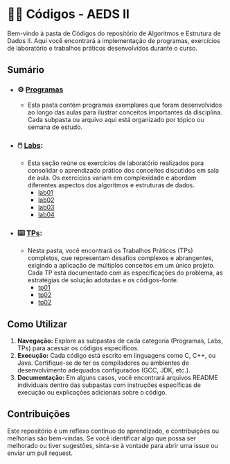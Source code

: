 # 🧑‍💻 Códigos - AEDS II

Bem-vindo à pasta de Códigos do repositório de Algoritmos e Estrutura de Dados II. Aqui você encontrará a implementação de programas, exercícios de laboratório e trabalhos práticos desenvolvidos durante o curso.

## Sumário

- ### ⚙️ [Programas](Programas)
  - Esta pasta contém programas exemplares que foram desenvolvidos ao longo das aulas para ilustrar conceitos importantes da disciplina. Cada subpasta ou arquivo aqui está organizado por tópico ou semana de estudo.

- ### 🖱️ [Labs](Labs):
  - Esta seção reúne os exercícios de laboratório realizados para consolidar o aprendizado prático dos conceitos discutidos em sala de aula. Os exercícios variam em complexidade e abordam diferentes aspectos dos algoritmos e estruturas de dados.
      * [lab01](Labs/lab01)
      * [lab02](Labs/lab02)
      * [lab03](Labs/lab03)
      * [lab04](Labs/lab04)

- ### ⌨️ [TPs](TPs):
  - Nesta pasta, você encontrará os Trabalhos Práticos (TPs) completos, que representam desafios complexos e abrangentes, exigindo a aplicação de múltiplos conceitos em um único projeto. Cada TP está documentado com as especificações do problema, as estratégias de solução adotadas e os códigos-fonte.
      * [tp01](TPs/tp01)
      * [tp02](TPs/tp02)
      * [tp02](TPs/tp02)

## Como Utilizar

1. **Navegação:** Explore as subpastas de cada categoria (Programas, Labs, TPs) para acessar os códigos específicos.
2. **Execução:** Cada código está escrito em linguagens como C, C++, ou Java. Certifique-se de ter os compiladores ou ambientes de desenvolvimento adequados configurados (GCC, JDK, etc.).
3. **Documentação:** Em alguns casos, você encontrará arquivos README individuais dentro das subpastas com instruções específicas de execução ou explicações adicionais sobre o código.

## Contribuições

Este repositório é um reflexo contínuo do aprendizado, e contribuições ou melhorias são bem-vindas. Se você identificar algo que possa ser melhorado ou tiver sugestões, sinta-se à vontade para abrir uma issue ou enviar um pull request.
